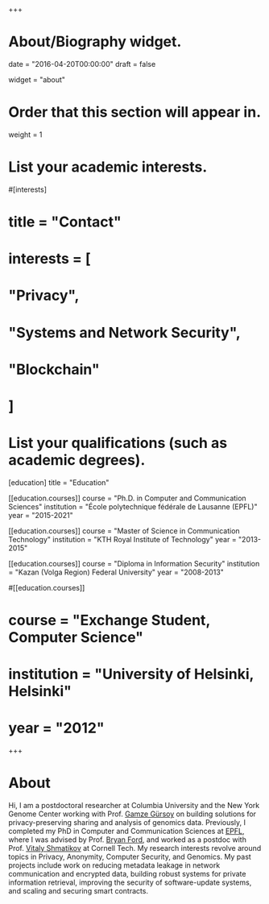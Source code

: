 +++
# About/Biography widget.

date = "2016-04-20T00:00:00"
draft = false

widget = "about"

# Order that this section will appear in.
weight = 1

# List your academic interests.
#[interests]
#  title = "Contact"
#  interests = [
#    "Privacy",
#    "Systems and Network Security",
#    "Blockchain"
#  ]

# List your qualifications (such as academic degrees).
[education]
  title = "Education"

[[education.courses]]
  course = "Ph.D. in Computer and Communication Sciences"
  institution = "École polytechnique fédérale de Lausanne (EPFL)"
  year = "2015-2021"

[[education.courses]]
  course = "Master of Science in Communication Technology"
  institution = "KTH Royal Institute of Technology"
  year = "2013-2015"

[[education.courses]]
  course = "Diploma in Information Security"
  institution = "Kazan (Volga Region) Federal University"
  year = "2008-2013"
  
#[[education.courses]]
#  course = "Exchange Student, Computer Science"
#  institution = "University of Helsinki, Helsinki"
#  year = "2012"
 
+++

# About

Hi, I am a postdoctoral researcher at Columbia University and the New York Genome Center working with 
Prof.&nbsp;[Gamze G&uuml;rsoy](https://www.nygenome.org/people/gamze-gursoy-phd/) on building solutions for 
privacy-preserving sharing and analysis of genomics data.
Previously, I completed my PhD in Computer and Communication Sciences at [EPFL](http://www.epfl.ch/index.en.html), 
where I was advised by Prof.&nbsp;[Bryan Ford](http://bford.info/), 
and worked as a postdoc with Prof.&nbsp;[Vitaly Shmatikov](https://www.cs.cornell.edu/~shmat/) at Cornell Tech.
My research interests revolve around topics in Privacy, Anonymity, Computer Security, and Genomics.
My past projects include work on reducing metadata leakage in network communication and encrypted data,
building robust systems for private information retrieval, improving the security of 
software-update systems, and scaling and securing smart contracts.
